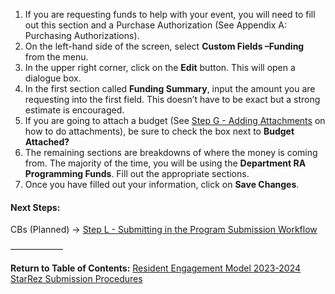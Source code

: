 1. If you are requesting funds to help with your event, you will need to fill out this section and a Purchase Authorization (See Appendix A: Purchasing Authorizations).
2. On the left-hand side of the screen, select **Custom Fields –Funding** from the menu.
3. In the upper right corner, click on the **Edit** button. This will open a dialogue box.
4. In the first section called **Funding Summary**, input the amount you are requesting into the first field. This doesn’t have to be exact but a strong estimate is encouraged.
5. If you are going to attach a budget (See [Step G - Adding Attachments](Step%20G%20-%20Adding%20Attachments.md) on how to do attachments), be sure to check the box next to **Budget Attached?**
6. The remaining sections are breakdowns of where the money is coming from. The majority of the time, you will be using the **Department RA Programming Funds**. Fill out the appropriate sections.
7. Once you have filled out your information, click on **Save Changes**.

#### Next Steps:
CBs (Planned) -> [Step L - Submitting in the Program Submission Workflow](Step%20L%20-%20Submitting%20in%20the%20Program%20Submission%20Workflow.md)

——————

**Return to Table of Contents:**
[Resident Engagement Model 2023-2024 StarRez Submission Procedures](Resident%20Engagement%20Model%202023-2024%20StarRez%20Submission%20Procedures.md)